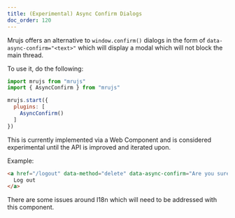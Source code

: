 ```yaml
---
title: (Experimental) Async Confirm Dialogs
doc_order: 120
---
```


Mrujs offers an alternative to `window.confirm()` dialogs in the form of
`data-async-confirm="<text>"` which will display a modal which will not block the
main thread.

To use it, do the following:

```js
import mrujs from "mrujs"
import { AsyncConfirm } from "mrujs"

mrujs.start({
  plugins: [
    AsyncConfirm()
  ]
})
```

This is currently implemented via a Web Component and is considered
experimental until the API is improved and iterated upon.

Example:

```html
<a href="/logout" data-method="delete" data-async-confirm="Are you sure?">
  Log out
</a>
```

There are some issues around I18n which will need to be addressed with
this component.
